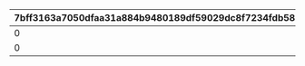 |7bff3163a7050dfaa31a884b9480189df59029dc8f7234fdb58a729514c346ea|1cc7efae2b4bddbc35022af7cb9da7625ebbc4c8a6fd7a6fefaf8595a5d63f53|bfab2ae2dc4a5de46a2fffdbbcadb4ac284084416cbf70fd952dd2521b7fddfe|f9b85eae39a8c1e69140ccabf760c6d122db43d1d9c24884dba0c7a50158099c|704addb8dec7aa43aac9ae361b4c4917d64b70e914741d8c572b238d8cf5e177|02d8d640c40b7f34ecb348bdf4784b1369fa735d71aeb4ccb05b367b9cdeda27|3e751463adbe3976e7967f967d0d9aff76b408ef690709ef67d79009b6defcf2|8c2e8d870f1b4482be3bf1589d89e88c741379facd028c95bb98b42f76179075|9b1fd13cfb89ea88b6dd4385ed3af34244b80527367dfc8a3ada84868b5e476f|ea997cd5c11439691bbd9eaebbd350419ed1c524c6ea70593646d46c26b22cd9|ebdbc28e027c333c66b30fc56ba9af50e5760ce0633ef2035be573bfcdccd0b3|41fba779bb72e10e1400ebafbdc1a503b56c9d194f69376dda12135a1bde84c2|3b70491df39e1b2eb4db5159ddc05e2f6ee7dd9179b9490f334e545c73b5cb77|8ea7c2e52b2d60652953f3b20fbca6f1798ff1b63c23d13d3d51067c88c1065b|f7fd3db193b894c74857f93c74306442a6a958d3c62c61608fad4902d742654d|e66ebe45fc4785e1d5aaabebdb4e78e2dbe63f0f5caa739f8d27bcc04262d393|6c5cc2c6dccf25d37aee0c9f2ed346422d1430ab4d8701a3fe189a6efae43ee2|66fb3b2fe29b25c8cb71783b88771d97e99a57bc37cc0badee8cb412c156431b|
| --- | --- | --- | --- | --- | --- | --- | --- | --- | --- | --- | --- | --- | --- | --- | --- | --- | --- |
|0|0|300|1001|3|1|30|0|0|0|1|0|1|1|1|1|30|0|
|0|0|300|1002|6|1|30|0|0|0|1|0|1|1|1|1|30|0|